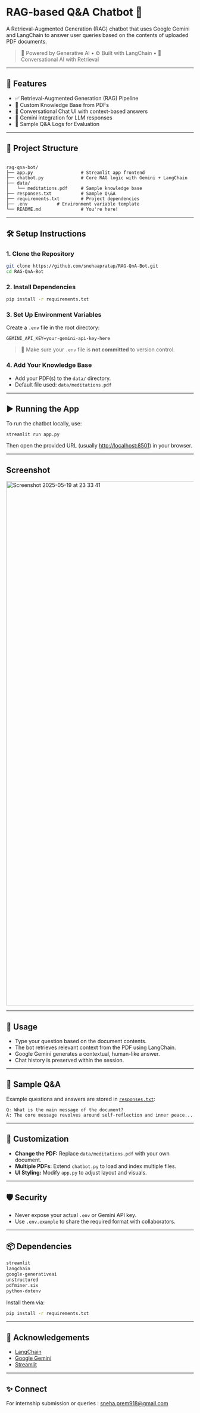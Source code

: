 # RAG-based Q&A Chatbot 🤖

A Retrieval-Augmented Generation (RAG) chatbot that uses Google Gemini and LangChain to answer user queries based on the contents of uploaded PDF documents.

> 🧠 Powered by Generative AI • ⚙️ Built with LangChain • 💬 Conversational AI with Retrieval

---

## 🚀 Features

- ✅ Retrieval-Augmented Generation (RAG) Pipeline
- 📄 Custom Knowledge Base from PDFs
- 💬 Conversational Chat UI with context-based answers
- 🔐 Gemini integration for LLM responses
- 📝 Sample Q&A Logs for Evaluation

---

## 📁 Project Structure

```

rag-qna-bot/
├── app.py                  # Streamlit app frontend
├── chatbot.py              # Core RAG logic with Gemini + LangChain
├── data/
│   └── meditations.pdf     # Sample knowledge base
├── responses.txt           # Sample Q\&A
├── requirements.txt        # Project dependencies
├── .env           # Environment variable template
└── README.md               # You're here!

````

---

## 🛠️ Setup Instructions

### 1. **Clone the Repository**
```bash
git clone https://github.com/snehaapratap/RAG-QnA-Bot.git
cd RAG-QnA-Bot
````

### 2. **Install Dependencies**

```bash
pip install -r requirements.txt
```

### 3. **Set Up Environment Variables**

Create a `.env` file in the root directory:

```
GEMINI_API_KEY=your-gemini-api-key-here
```

> 📌 Make sure your `.env` file is **not committed** to version control.

### 4. **Add Your Knowledge Base**

* Add your PDF(s) to the `data/` directory.
* Default file used: `data/meditations.pdf`

---

## ▶️ Running the App

To run the chatbot locally, use:

```bash
streamlit run app.py
```

Then open the provided URL (usually [http://localhost:8501](http://localhost:8501)) in your browser.

---
## Screenshot
<img width="1404" alt="Screenshot 2025-05-19 at 23 33 41" src="https://github.com/user-attachments/assets/20d91f7a-b8e0-4f18-99e0-c0002b41b3f2" />

---
## 💬 Usage

* Type your question based on the document contents.
* The bot retrieves relevant context from the PDF using LangChain.
* Google Gemini generates a contextual, human-like answer.
* Chat history is preserved within the session.

---

## 📝 Sample Q\&A

Example questions and answers are stored in [`responses.txt`](responses.txt):

```
Q: What is the main message of the document?
A: The core message revolves around self-reflection and inner peace...
```

---

## 🔧 Customization

* **Change the PDF:** Replace `data/meditations.pdf` with your own document.
* **Multiple PDFs:** Extend `chatbot.py` to load and index multiple files.
* **UI Styling:** Modify `app.py` to adjust layout and visuals.

---

## 🛡️ Security

* Never expose your actual `.env` or Gemini API key.
* Use `.env.example` to share the required format with collaborators.

---

## 📦 Dependencies

```txt
streamlit
langchain
google-generativeai
unstructured
pdfminer.six
python-dotenv
```

Install them via:

```bash
pip install -r requirements.txt
```

---

## 🙌 Acknowledgements

* [LangChain](https://github.com/langchain-ai/langchain)
* [Google Gemini](https://ai.google.dev/)
* [Streamlit](https://streamlit.io/)

  
---

## ✨ Connect
For internship submission or queries : sneha.prem918@gmail.com

